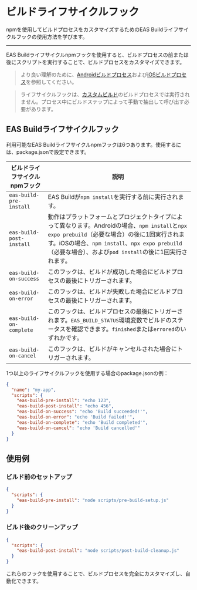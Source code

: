 # ビルドライフサイクルフック

npmを使用してビルドプロセスをカスタマイズするためのEAS Buildライフサイクルフックの使用方法を学びます。

* * *

EAS Buildライフサイクルnpmフックを使用すると、ビルドプロセスの前または後にスクリプトを実行することで、ビルドプロセスをカスタマイズできます。

> より良い理解のために、[Androidビルドプロセス](/build-reference/android-builds)および[iOSビルドプロセス](/build-reference/ios-builds)を参照してください。

> ライフサイクルフックは、[カスタムビルド](/custom-builds/get-started)のビルドプロセスでは実行されません。プロセス中にビルドステップによって手動で抽出して呼び出す必要があります。

## EAS Buildライフサイクルフック

利用可能なEAS Buildライフサイクルnpmフックは6つあります。使用するには、package.jsonで設定できます。

| ビルドライフサイクルnpmフック | 説明 |
|--------------------------|-------------|
| `eas-build-pre-install` | EAS Buildが`npm install`を実行する前に実行されます。 |
| `eas-build-post-install` | 動作はプラットフォームとプロジェクトタイプによって異なります。Androidの場合、`npm install`と`npx expo prebuild`（必要な場合）の後に1回実行されます。iOSの場合、`npm install`、`npx expo prebuild`（必要な場合）、および`pod install`の後に1回実行されます。 |
| `eas-build-on-success` | このフックは、ビルドが成功した場合にビルドプロセスの最後にトリガーされます。 |
| `eas-build-on-error` | このフックは、ビルドが失敗した場合にビルドプロセスの最後にトリガーされます。 |
| `eas-build-on-complete` | このフックは、ビルドプロセスの最後にトリガーされます。`EAS_BUILD_STATUS`環境変数でビルドのステータスを確認できます。`finished`または`errored`のいずれかです。 |
| `eas-build-on-cancel` | このフックは、ビルドがキャンセルされた場合にトリガーされます。 |

1つ以上のライフサイクルフックを使用する場合のpackage.jsonの例：

```json
{
  "name": "my-app",
  "scripts": {
    "eas-build-pre-install": "echo 123",
    "eas-build-post-install": "echo 456",
    "eas-build-on-success": "echo 'Build succeeded!'",
    "eas-build-on-error": "echo 'Build failed!'",
    "eas-build-on-complete": "echo 'Build completed'",
    "eas-build-on-cancel": "echo 'Build cancelled'"
  }
}
```

## 使用例

### ビルド前のセットアップ

```json
{
  "scripts": {
    "eas-build-pre-install": "node scripts/pre-build-setup.js"
  }
}
```

### ビルド後のクリーンアップ

```json
{
  "scripts": {
    "eas-build-post-install": "node scripts/post-build-cleanup.js"
  }
}
```

これらのフックを使用することで、ビルドプロセスを完全にカスタマイズし、自動化できます。
